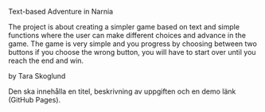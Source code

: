 Text-based Adventure in Narnia

The project is about creating a simpler game based on text and simple functions where the user can make different choices and advance in the game. The game is very simple and you progress by choosing between two buttons if you choose the wrong button, you will have to start over until you reach the end and win.

by Tara Skoglund

Den ska innehålla en titel, beskrivning av uppgiften och en demo länk (GitHub Pages). 